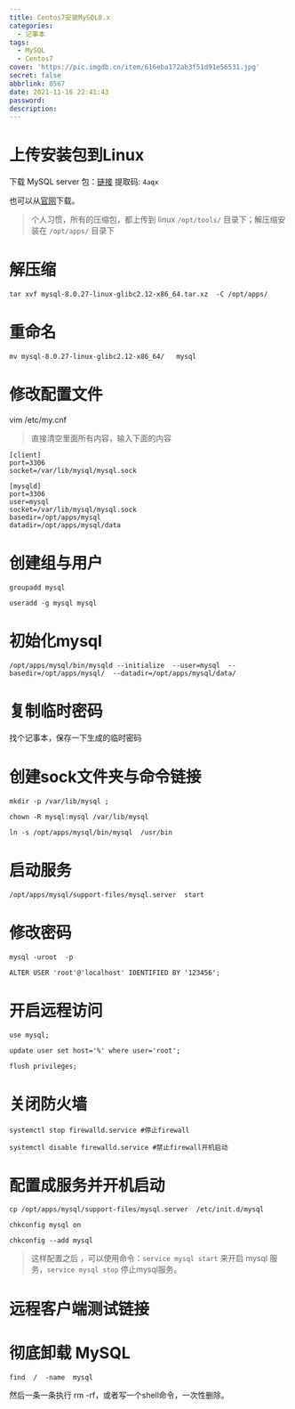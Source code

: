 ```yaml
---
title: Centos7安装MySQL8.x
categories:
  - 记事本
tags:
  - MySQL
  - Centos7
cover: 'https://pic.imgdb.cn/item/616eba172ab3f51d91e56531.jpg'
secret: false
abbrlink: 8567
date: 2021-11-16 22:41:43
password:
description:
---
```


# 上传安装包到Linux

下载 MySQL server 包：[链接](https://pan.baidu.com/s/14y8C5SdgiNtjNlvE9Kow7A) 提取码: `4aqx`

也可以从[官网](https://dev.mysql.com/downloads/mysql/)下载。

> 个人习惯，所有的压缩包，都上传到 linux  `/opt/tools/` 目录下；解压缩安装在 `/opt/apps/` 目录下

# 解压缩

```shell
tar xvf mysql-8.0.27-linux-glibc2.12-x86_64.tar.xz  -C /opt/apps/
```



# 重命名

```shell
mv mysql-8.0.27-linux-glibc2.12-x86_64/   mysql
```

# 修改配置文件

vim /etc/my.cnf

> 直接清空里面所有内容，输入下面的内容

```properties
[client]
port=3306
socket=/var/lib/mysql/mysql.sock

[mysqld]
port=3306
user=mysql
socket=/var/lib/mysql/mysql.sock
basedir=/opt/apps/mysql
datadir=/opt/apps/mysql/data
```

# 创建组与用户

```shell
groupadd mysql

useradd -g mysql mysql
```

# 初始化mysql

```shell
/opt/apps/mysql/bin/mysqld --initialize  --user=mysql  --basedir=/opt/apps/mysql/  --datadir=/opt/apps/mysql/data/

```

# 复制临时密码

找个记事本，保存一下生成的临时密码

# 创建sock文件夹与命令链接

```shell
mkdir -p /var/lib/mysql ;

chown -R mysql:mysql /var/lib/mysql

ln -s /opt/apps/mysql/bin/mysql  /usr/bin
```

# 启动服务

```shell
/opt/apps/mysql/support-files/mysql.server  start
```



# 修改密码

```shell
mysql -uroot  -p

ALTER USER 'root'@'localhost' IDENTIFIED BY '123456';
```



# 开启远程访问

```shell
use mysql;

update user set host='%' where user='root';

flush privileges;
```

# 关闭防火墙

```shell
systemctl stop firewalld.service #停止firewall

systemctl disable firewalld.service #禁止firewall开机启动
```



# 配置成服务并开机启动

```shell
cp /opt/apps/mysql/support-files/mysql.server  /etc/init.d/mysql

chkconfig mysql on

chkconfig --add mysql
```

> 这样配置之后 ，可以使用命令：`service mysql start` 来开启 mysql 服务，`service mysql stop` 停止mysql服务。

# 远程客户端测试链接

# 彻底卸载 MySQL

```shell
find  /  -name  mysql
```

然后一条一条执行 rm -rf，或者写一个shell命令，一次性删除。

